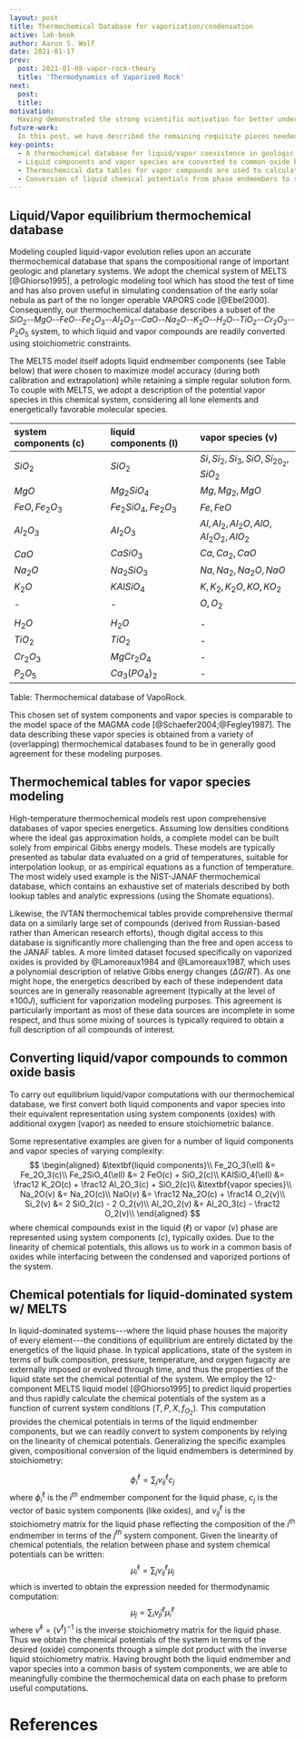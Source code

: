 ```yaml
---
layout: post
title: Thermochemical Database for vaporization/condensation
active: lab-book
author: Aaron S. Wolf
date: 2021-01-17
prev:
  post: 2021-01-08-vapor-rock-theory
  title: 'Thermodynamics of Vaporized Rock'
next:
  post:
  title:
motivation:
  Having demonstrated the strong scientific motivation for better understanding silicate vaporization processes, we propose to develop a new code VapoRock, which combines the MELTS liquid model (as implemented by the ThermoEngine code) with gas-species properties from the thermochemistry tables of NIST-JANAF and @Lamoreaux1984 & @Lamoreaux1987, enabling coexisting vapor speciation calculations similar to those provided by the MAGMA code. VapoRock is fully capable of determining gaseous species abundances in contact with a magma, represented using the MELTS liquid model. MELTS has been rigorously tested and validated by the petrology community over the last 25 years. Currently, the closed-source tool MAGMA is the only one available that is capable of predicting gas abundances in equilibrium with a magma ocean. Thus a major benefit of our project will be the extension of the open-source ThermoEngine code to treat magma-vapor systems as a new tool for the community.
future-work:
  In this post, we have described the remaining requisite pieces needed for practical thermodynamic computations. At this stage, we are fully capable of performing predictive models of silicate vapor outgassing, to be presented in a future post. Additionally, we will carry out and analyze validation calculations to compare the results of VapoRock to the existing vapor software MAGMA. In particular, we will focus on the qualitative similarities and work to understand the root cause of key quantitative differences.
key-points:
  - A thermochemical database for liquid/vapor coexistence in geologic systems is constructed based on the MELTS thermodynamic model combined with lab-based vapor species thermal models at 1bar.
  - Liquid components and vapor species are converted to common oxide basis (system components) to enable simple equilibrium calculations
  - Thermochemical data tables for vapor compounds are used to calculate relative abundances of vapor species; NIST-JANAF, IVTAN, and compillations of Lamoreaux are used and are in general agreement.
  - Conversion of liquid chemical potentials from phase endmembers to system components is given by dot product of inverse liquid stoichiometry matrix with calculated liquid phase chemical potentials.
---
```


## Liquid/Vapor equilibrium thermochemical database
<!-- # [[202101111354]] Liquid/Vapor equilibrium thermochemical database -->

Modeling coupled liquid-vapor evolution relies upon an accurate thermochemical database that spans the compositional range of important geologic and planetary systems.
We adopt the chemical system of MELTS [@Ghiorso1995], a petrologic modeling tool which has stood the test of time and has also proven useful in simulating condensation of the early solar nebula as part of the no longer operable VAPORS code [@Ebel2000].
Consequently, our thermochemical database describes a subset of the $SiO_2$--$MgO$--$FeO$--$Fe_2O_3$--$Al_2O_3$--$CaO$--$Na_2O$--$K_2O$--$H_2O$--$TiO_2$--$Cr_2O_3$--$P_2O_5$ system, to which liquid and vapor compounds are readily converted using stoichiometric constraints.
 <!-- [[202101121125]] -->
<!-- strip out tbl refs since not working yet in open lab-book (FIX LATER) -->
The MELTS model itself adopts liquid endmember components (see Table below) that were chosen to maximize model accuracy (during both calibration and extrapolation) while retaining a simple regular solution form.
To couple with MELTS, we adopt a description of the potential vapor species in this chemical system, considering all lone elements and energetically favorable molecular species.

|system components (c)|liquid components (l)|vapor species (v)|
|:---|:---|:---|
|$SiO_2$|$SiO_2$|$Si, Si_2, Si_3, SiO, Si_20_2, SiO_2$|
|$MgO$|$Mg_2SiO_4$|$Mg, Mg_2, MgO$|
|$FeO, Fe_2O_3$|$Fe_2SiO_4, Fe_2O_3$|$Fe, FeO$|
|$Al_2O_3$|$Al_2O_3$|$Al, Al_2, Al_2O, AlO, Al_2O_2, AlO_2$|
|$CaO$|$CaSiO_3$|$Ca, Ca_2, CaO$|
|$Na_2O$|$Na_2SiO_3$|$Na, Na_2, Na_2O, NaO$|
|$K_2O$|$KAlSiO_4$|$K, K_2, K_2O, KO, KO_2$|
|-|-|$O, O_2$|
| |||
|$H_2O$|$H_2O$|-|
|$TiO_2$|$TiO_2$|-|
|$Cr_2O_3$|$MgCr_2O_4$|-|
|$P_2O_5$|$Ca_3(PO_4)_2$|-|

  Table: Thermochemical database of VapoRock.
  <!-- {#tbl:chem-sys} -->
<!-- Table ref removed until working xnos activated in open lab-book -->

This chosen set of system components and vapor species is comparable to the model space of the MAGMA code [@Schaefer2004;@Fegley1987].
The data describing these vapor species is obtained from a variety of (overlapping) thermochemical databases found to be in generally good agreement for these modeling purposes.
 <!-- [[202101121012]] -->


## Thermochemical tables for vapor species modeling
<!-- # [[202101121012]] Thermochemical tables for vapor species modeling -->

High-temperature thermochemical models rest upon comprehensive databases of vapor species energetics.
Assuming low densities conditions where the ideal gas approximation holds, a complete model can be built solely from empirical Gibbs energy models.
These models are typically presented as tabular data evaluated on a grid of temperatures, suitable for interpolation lookup, or as empirical equations as a function of temperature.
The most widely used example is the NIST-JANAF thermochemical database, which contains an exhaustive set of materials described by both lookup tables and analytic expressions (using the Shomate equations).
 <!-- [[202006090659]] -->
Likewise, the IVTAN thermochemical tables provide comprehensive thermal data on a similarly large set of compounds (derived from Russian-based rather than American research efforts), though digital access to this database is significantly more challenging than the free and open access to the JANAF tables.
A more limited dataset focused specifically on vaporized oxides is provided by @Lamoreaux1984 and @Lamoreaux1987, which uses a polynomial description of relative Gibbs energy changes ($\Delta G / RT$).
As one might hope, the energetics described by each of these independent data sources are in generally reasonable agreement (typically at the level of $\pm100 J$), sufficient for vaporization modeling purposes.
This agreement is particularly important as most of these data sources are incomplete in some respect, and thus some mixing of sources is typically required to obtain a full description of all compounds of interest.



## Converting liquid/vapor compounds to common oxide basis
<!-- # [[202101121125]] Converting liquid/vapor compounds to common oxide basis -->


To carry out equilibrium liquid/vapor computations with our thermochemical database, we first convert both liquid components and vapor species into their equivalent representation using system components (oxides) with additional oxygen (vapor) as needed to ensure stoichiometric balance.
 <!-- [[202101111354]] -->
Some representative examples are given for a number of liquid components and vapor species of varying complexity:
$$
\begin{aligned}
&\textbf{liquid components}\\
Fe_2O_3(\ell) &= Fe_2O_3(c)\\
Fe_2SiO_4(\ell) &= 2 FeO(c) + SiO_2(c)\\
KAlSiO_4(\ell) &= \frac12 K_2O(c) + \frac12 Al_2O_3(c) + SiO_2(c)\\
&\textbf{vapor species}\\
Na_2O(v) &= Na_2O(c)\\
NaO(v) &= \frac12 Na_2O(c) + \frac14 O_2(v)\\
Si_2(v) &= 2 SiO_2(c) - 2 O_2(v)\\
Al_2O_2(v) &= Al_2O_3(c) - \frac12 O_2(v)\\
\end{aligned}
$$
where chemical compounds exist in the liquid ($\ell$) or vapor ($v$) phase are represented using system components ($c$), typically oxides.
Due to the linearity of chemical potentials, this allows us to work in a common basis of oxides while interfacing between the condensed and vaporized portions of the system.



## Chemical potentials for liquid-dominated system w/ MELTS
<!-- [[202101130617]] Chemical potentials for liquid-dominated system w/ MELTS -->

In liquid-dominated systems---where the liquid phase houses the majority of every element---the conditions of equilibrium are entirely dictated by the energetics of the liquid phase.
In typical applications, state of the system in terms of bulk composition, pressure, temperature, and oxygen fugacity are externally imposed or evolved through time, and thus the properties of the liquid state set the chemical potential of the system.
We employ the 12-component MELTS liquid model [@Ghiorso1995] to predict liquid properties and thus rapidly calculate the chemical potentials of the system as a function of current system conditions $(T, P, X, f_{O_2})$.
This computation provides the chemical potentials in terms of the liquid endmember components, but we can readily convert to system components by relying on the linearity of chemical potentials.
Generalizing the specific examples given, compositional conversion of the liquid endmembers is determined by stoichiometry:
 <!-- [[202101121125]] -->
$$
\phi_i^\ell = \sum_{j} \nu_{ij}^\ell c_j
$$
where $\phi_i^\ell$ is the $i^{th}$ endmember component for the liquid phase, $c_j$ is the vector of basic system components (like oxides), and $\nu_{ij}^\ell$ is the stoichiometry matrix for the liquid phase reflecting the composition of the $i^{th}$ endmember in terms of the $j^{th}$ system component.
Given the linearity of chemical potentials, the relation between phase and system chemical potentials can be written:
$$
\mu_{i}^{\ell} = \sum_j \nu_{ij}^{\ell} \mu_j
$$
which is inverted to obtain the expression needed for thermodynamic computation:
$$
\mu_j = \sum_i \tilde{\nu}^\ell_{ji} \mu_i^\ell
$$
where $\tilde{\nu}^\ell = ({\nu^\ell})^{-1}$ is the inverse stoichiometry matrix for the liquid phase.
Thus we obtain the chemical potentials of the system in terms of the desired (oxide) components through a simple dot product with the inverse liquid stoichiometry matrix.
Having brought both the liquid endmember and vapor species into a common basis of system components, we are able to meaningfully combine the thermochemical data on each phase to preform useful computations.


# References
